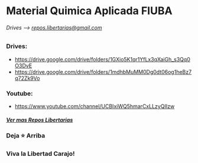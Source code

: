 # Material Quimica Aplicada FIUBA
###### Drives --> repos.libertarias@gmail.com 

### Drives:
* https://drive.google.com/drive/folders/1GXio5K1qr1YfLx3qXaiGh_s3Qq0O3DvE
* https://drive.google.com/drive/folders/1mdhbMuMM0Dg0dt06og1heBz7q72Zk9Vo

### Youtube:
* https://www.youtube.com/channel/UCBIxiWQ5hmarCxLLzyQIIzw


##### [Ver mas Repos Libertarias](/)
### Deja ⭐ Arriba 
### Viva la Libertad Carajo!
